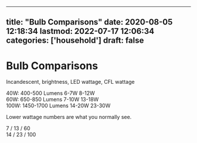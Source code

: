 
---
title: "Bulb Comparisons"
date: 2020-08-05 12:18:34
lastmod: 2022-07-17 12:06:34
categories: ['household']
draft: false
---


# Bulb Comparisons
Incandescent, brightness, LED wattage, CFL wattage

40W:	400-500 Lumens		6-7W		8-12W  
60W:	650-850 Lumens		7-10W		13-18W  
100W:	1450-1700 Lumens	14-20W		23-30W  

Lower wattage numbers are what you normally see.

7 / 13 / 60  
14 / 23 / 100

<!-- #public #household -->

<!-- {BearID:214150F0-9FB9-43C1-A45F-AD6E88F5620D-4629-00064D642E7FEFEC} -->
